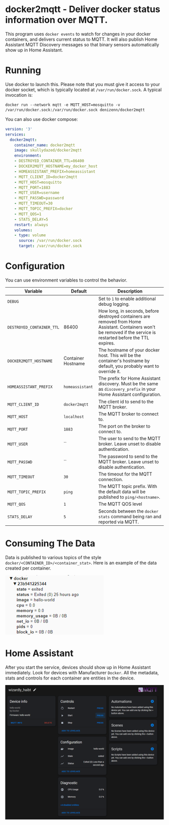 # docker2mqtt - Deliver docker status information over MQTT.

This program uses `docker events` to watch for changes in your docker containers, and delivers current status to MQTT. It will also publish Home Assistant MQTT Discovery messages so that binary sensors automatically show up in Home Assistant.

# Running

Use docker to launch this. Please note that you must give it access to your docker socket, which is typically located at `/var/run/docker.sock`. A typical invocation is:

    docker run --network mqtt -e MQTT_HOST=mosquitto -v /var/run/docker.sock:/var/run/docker.sock denizenn/docker2mqtt

You can also use docker compose:
```yaml
version: '3'
services:
  docker2mqtt:
    container_name: docker2mqtt
    image: skullydazed/docker2mqtt
    environment:
    - DESTROYED_CONTAINER_TTL=86400
    - DOCKER2MQTT_HOSTNAME=my_docker_host
    - HOMEASSISTANT_PREFIX=homeassistant
    - MQTT_CLIENT_ID=docker2mqtt
    - MQTT_HOST=mosquitto
    - MQTT_PORT=1883
    - MQTT_USER=username
    - MQTT_PASSWD=password
    - MQTT_TIMEOUT=30
    - MQTT_TOPIC_PREFIX=docker
    - MQTT_QOS=1
    - STATS_DELAY=5
    restart: always
    volumes:
    - type: volume
      source: /var/run/docker.sock
      target: /var/run/docker.sock
```

# Configuration

You can use environment variables to control the behavior.

| Variable                  | Default            | Description                                                                                                                                                        |
|---------------------------|--------------------|--------------------------------------------------------------------------------------------------------------------------------------------------------------------|
| `DEBUG`                   |                    | Set to `1` to enable additional debug logging.                                                                                                                     |
| `DESTROYED_CONTAINER_TTL` | 86400              | How long, in seconds, before destroyed containers are removed from Home Assistant. Containers won't be removed if the service is restarted before the TTL expires. |
| `DOCKER2MQTT_HOSTNAME`    | Container Hostname | The hostname of your docker host. This will be the container's hostname by default, you probably want to override it.                                              |
| `HOMEASSISTANT_PREFIX`    | `homeassistant`    | The prefix for Home Assistant discovery. Must be the same as `discovery_prefix` in your Home Assistant configuration.                                              |
| `MQTT_CLIENT_ID`          | `docker2mqtt`      | The client id to send to the MQTT broker.                                                                                                                          |
| `MQTT_HOST`               | `localhost`        | The MQTT broker to connect to.                                                                                                                                     |
| `MQTT_PORT`               | `1883`             | The port on the broker to connect to.                                                                                                                              |
| `MQTT_USER`               | ``                 | The user to send to the MQTT broker. Leave unset to disable authentication.                                                                                        |
| `MQTT_PASSWD`             | ``                 | The password to send to the MQTT broker. Leave unset to disable authentication.                                                                                    |
| `MQTT_TIMEOUT`            | `30`               | The timeout for the MQTT connection.                                                                                                                               |
| `MQTT_TOPIC_PREFIX`       | `ping`             | The MQTT topic prefix. With the default data will be published to `ping/<hostname>`.                                                                               |
| `MQTT_QOS`                | `1`                | The MQTT QOS level                                                                                                                                                 |
| `STATS_DELAY`             | `5`                | Seconds between the `docker stats` command being ran and reported via MQTT.                                                                                        |
 

# Consuming The Data

Data is published to various topics of the style `docker/<CONTAINER_ID>/<container_stat>`. Here is an example of the data created per container.

![Screenshot showing example mqtt topics](art/mqtt_topics.png)

# Home Assistant

After you start the service, devices should show up in Home Assistant immediately. Look for devices with Manufacturer `Docker`.
All the metadata, stats and controls for each container are entities in the device.

![Screenshot of Home Assistant sensor showing status and attributes.](art/ha_screenshot.png)
